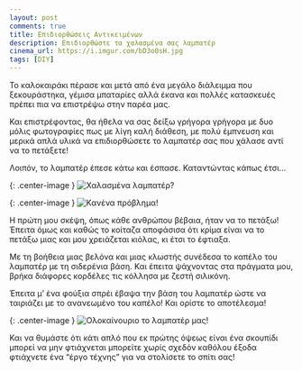 ```yaml
---
layout: post
comments: true
title: Επιδιορθώσεις Αντικειμένων
description: Επιδιορθώστε τα χαλασμένα σας λαμπατέρ 
cinema_url: https://i.imgur.com/bD3o0sH.jpg
tags: [DIY]
---
```


Το καλοκαιράκι πέρασε και μετά από ένα μεγάλο διάλειμμα που ξεκουράστηκα, γέμισα μπαταρίες αλλά έκανα και πολλές κατασκευές πρέπει πια να επιστρέψω στην παρέα μας. 

Και επιστρέφοντας, θα ήθελα να σας δείξω γρήγορα γρήγορα με δυο μόλις φωτογραφίες πως με λίγη καλή διάθεση, με πολύ έμπνευση και μερικά απλά υλικά να επιδιορθώσετε το λαμπατέρ σας που χάλασε αντί να το πετάξετε!

Λοιπόν, το λαμπατέρ έπεσε κάτω και έσπασε. Καταντώντας κάπως έτσι…

{: .center-image } 
![Χαλασμένα λαμπατέρ?](https://i.imgur.com/w4fHyqo.jpg)

{: .center-image } 
![Κανένα πρόβλημα!](https://i.imgur.com/bD3o0sH.jpg)

Η πρώτη μου σκέψη, όπως κάθε ανθρώπου βέβαια, ήταν να το πετάξω! Έπειτα όμως και καθώς το κοίταζα αποφάσισα ότι κρίμα είναι να το πετάξω μιας και μου χρειάζεται κιόλας, κι έτσι το έφτιαξα. 

Με τη βοήθεια μιας βελόνα και μιας κλωστής συνέδεσα το καπέλο του λαμπατέρ με τη σιδερένια βάση. Και έπειτα ψάχνοντας στα πράγματα μου, βρήκα διάφορες κορδέλες τις κόλλησα με ζεστή σιλικόνη. 

Έπειτα μ’ ένα φούξια σπρέι έβαψα την βάση του λαμπατέρ ώστε να ταιριάζει με το ανανεωμένο του καπέλο! Και ορίστε το αποτέλεσμα!

{: .center-image } 
![Ολοκαίνουριο το λαμπατέρ μας!](https://i.imgur.com/9mkOcSx.jpg)

Και να θυμάστε ότι κάτι απλό που εκ πρώτης όψεως είναι ένα σκουπίδι μπορεί να μην φτιάχνεται μπορείτε χωρίς σχεδόν καθόλου έξοδα φτιάχνετε ένα “έργο τέχνης” για να στολίσετε το σπίτι σας!